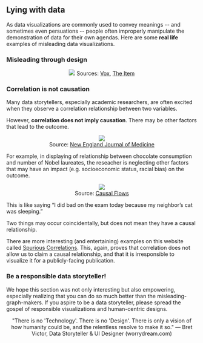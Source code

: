 ## Lying with data
As data visualizations are commonly used to convey meanings -- and sometimes even persuations -- people often improperly manipulate the demonstration of data for their own agendas.
Here are some **real life** examples of misleading data visualizations.

### Misleading through design

<p class='caption' align="center">
  <img src="https://user-images.githubusercontent.com/53935081/145192651-2d44fbcb-99ce-4708-88a0-50f70e05dc0d.png">
  Sources: <a href='https://www.vox.com/covid-19-coronavirus-us-response-trump/2020/5/18/21262265/georgia-covid-19-cases-declining-reopening'>Vox</a>, <a href ="https://theitem.com/stories/us-pregnancy-deaths-up-especially-for-minorities,327070">The Item</a>
</p>

### Correlation is not causation
Many data storytellers, especially academic researchers, are often excited when they observe a correlation relationship between two variables. 

However, **correlation does not imply causation**. There may be other factors that lead to the outcome. 

<p class='caption' align="center">
  <img src="https://user-images.githubusercontent.com/53935081/145193119-b753e6d2-7787-4291-8699-5f1b462950f5.png">
  <br>
  Source: <a href='https://www.nejm.org/doi/full/10.1056/nejmon1211064'>New England Journal of Medicine</a>
</p>

For example, in displaying of relationship between chocolate consumption and number of Nobel laureates, the reseacher is neglecting other factors that may have an impact (e.g. socioeconomic status, racial bias) on the outcome.

<p class='caption' align="center">
  <img src="https://user-images.githubusercontent.com/53935081/145534484-bbb334e7-baa0-4af7-904d-8bbaf8788ff8.png">
  <br>
  Source: <a href='https://causalflows.substack.com/p/getting-in-to-a-causal-flow'>Causal Flows</a>
</p>

This is like saying “I did bad on the exam today because my neighbor’s cat was sleeping.”

Two things may occur coincidentally, but does not mean they have a causal relationship.

There are more interesting (and entertaining) examples on this website called [Spurious Correlations](https://www.tylervigen.com/spurious-correlations). This, again, proves that correlation does not allow us to claim a causal relationship, and that it is irresponsible to visualize it for a publicly-facing publication.

### Be a responsible data storyteller!
We hope this section was not only interesting but also empowering, especially realizing that you can do so much better than the misleading-graph-makers.
If you aspire to be a data storyteller, please spread the gospel of responsible visualizations and human-centric designs.

<p class = 'outro' align='center'>
  "There is no 'Technology'. There is no 'Design'. 
  There is only a vision of how humanity could be, 
  and the relentless resolve to make it so."
  — Bret Victor, Data Storyteller & UI Designer 
  (worrydream.com)

  </p>
